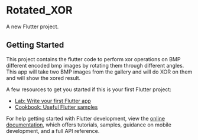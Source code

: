 # Rotated_XOR

A new Flutter project.

## Getting Started

This project contains the flutter code to perform xor operations on BMP different encoded bmp images by rotating them through different angles. This app will take two BMP images from the gallery and will do XOR on them and will show the xored result.

A few resources to get you started if this is your first Flutter project:

- [Lab: Write your first Flutter app](https://docs.flutter.dev/get-started/codelab)
- [Cookbook: Useful Flutter samples](https://docs.flutter.dev/cookbook)

For help getting started with Flutter development, view the
[online documentation](https://docs.flutter.dev/), which offers tutorials,
samples, guidance on mobile development, and a full API reference.
